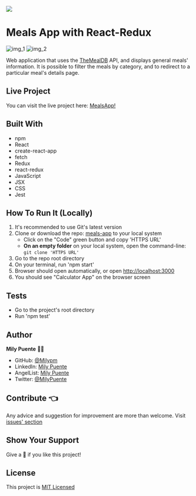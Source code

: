 ![](https://img.shields.io/badge/Microverse-blueviolet)
# Meals App with React-Redux

![img_1](https://user-images.githubusercontent.com/54684961/131413666-ce7f2408-7f01-49d8-9c02-d400933ae219.png)
![img_2](https://user-images.githubusercontent.com/54684961/131413701-9094363b-6e4b-4eb2-b270-9c8604398dbe.png)

Web application that uses the [TheMealDB](https://www.themealdb.com/api.php) API, and displays general meals' information.
It is possible to filter the meals by category, and to redirect to a particular meal's details page.

## Live Project
You can visit the live project here: [MealsApp!](https://mpm-meals-app.herokuapp.com//)

## Built With
- npm
- React
- create-react-app
- fetch
- Redux
- react-redux
- JavaScript
- JSX
- CSS
- Jest

## How To Run It (Locally)
1. It's recommended to use Git's latest version
2. Clone or download the repo: [meals-app](https://github.com/Milypm/meals-app) to your local system
    - Click on the "Code" green button and copy 'HTTPS URL'
    - **On an empty folder** on your local system, open the command-line: `git clone 'HTTPS URL'`
3. Go to the repo root directory
4. On your terminal, run 'npm start'
5. Browser should open automatically, or open [http://localhost:3000](http://localhost:3000)
6. You should see "Calculator App" on the browser screen

## Tests
- Go to the project's root directory
- Run 'npm test'

## Author
**Mily Puente** :woman_technologist:
- GitHub: [@Milypm](https://github.com/Milypm)
- LinkedIn: [Mily Puente](https://www.linkedin.com/in/milypuentem/)
- AngelList: [Mily Puente](https://angel.co/u/mily-puente)
- Twitter: [@MilyPuente](https://twitter.com/MilyPuente)
 
## Contribute :point_left:
Any advice and suggestion for improvement are more than welcome.
Visit [issues' section](https://github.com/Milypm/meals-app/issues)

## Show Your Support
Give a :star2: if you like this project!

## License
This project is [MIT Licensed]()
